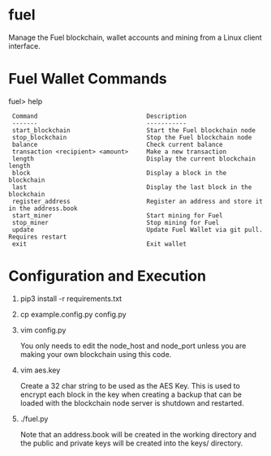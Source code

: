 # fuel

Manage the Fuel blockchain, wallet accounts and mining from a Linux client interface.


Fuel Wallet Commands
===================================================================================================
fuel> help

     Command                              Description
     -------                              -----------
     start_blockchain                     Start the Fuel blockchain node
     stop_blockchain                      Stop the Fuel blockchain node
     balance                              Check current balance
     transaction <recipient> <amount>     Make a new transaction
     length                               Display the current blockchain length
     block                                Display a block in the blockchain
     last                                 Display the last block in the blockchain
     register_address                     Register an address and store it in the address.book
     start_miner                          Start mining for Fuel
     stop_miner                           Stop mining for Fuel
     update                               Update Fuel Wallet via git pull. Requires restart
     exit                                 Exit wallet

# Configuration and Execution

1. pip3 install -r requirements.txt
2. cp example.config.py config.py
3. vim config.py 

    You only needs to edit the node_host and node_port unless you are making your own blockchain using this code.

4. vim aes.key
     
     Create a 32 char string to be used as the AES Key. This is used to encrypt each block in the key when
     creating a backup that can be loaded with the blockchain node server is shutdown and restarted.
     
5. ./fuel.py

    Note that an address.book will be created in the working directory and the public and private keys will be created 
    into the keys/ directory.
